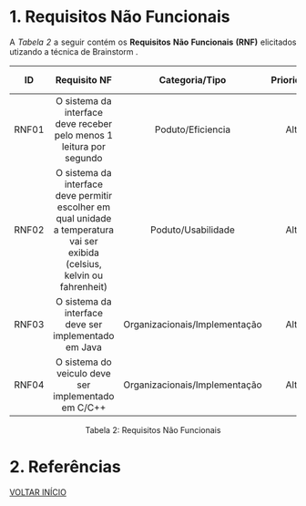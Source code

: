 # 1. Requisitos Não Funcionais

<p align="justify">A <i>Tabela 2</i> a seguir contém os <b>Requisitos Não Funcionais (RNF)</b> elicitados utizando a técnica de Brainstorm .</p>

| ID   |                                 Requisito NF                              | Categoria/Tipo | Prioridade | Requisitos Relacionados |
| :--: | :-----------------------------------------------------------------------: |:-------------: | :--------: | :-----------------: |
| RNF01 | O sistema da interface deve receber pelo menos 1 leitura por segundo |Poduto/Eficiencia |Alta | RF03 |
| RNF02 | O sistema da interface deve permitir escolher em qual unidade a temperatura vai ser exibida (celsius, kelvin ou fahrenheit)|Poduto/Usabilidade | Alta | | RF06 e RF07  |
| RNF03 | O sistema da interface deve ser implementado em Java | Organizacionais/Implementação | Alta | |  |
| RNF04 | O sistema do veiculo deve ser implementado em C/C++ | Organizacionais/Implementação | Alta | |  |

<div style="text-align: center">
<p>Tabela 2: Requisitos Não Funcionais</p>
</div>

# 2. Referências

<a href="../README.md">VOLTAR INÍCIO</a>



